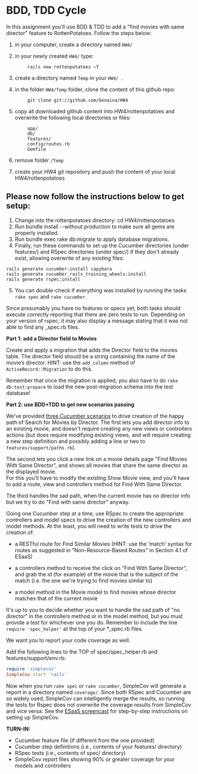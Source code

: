 BDD, TDD Cycle
===

In this assignment you'll use BDD & TDD to add a "find movies with same director" feature to RottenPotatoes.  Follow the steps below:

1)	in your computer, create a directory named ```HW4/ ```

2)	in your newly created ```HW4/``` type:

```shell 
		rails new rottenpotatoes –T 
```
3)	create a directory named ```Temp``` in your ```HW4/ ```.

4)	in the folder ```HW4/Temp``` folder, clone the content of this github repo:  
```shell 
		git clone git://github.com/Genaina/HW4
```
5)	copy all downloaded github content into HW4/rottenpotatoes and overwrite the following local directories or files: 
```shell
		app/ 
		db/ 
		features/
		config/routes.rb 
		Gemfile
```
6) remove folder ```/Temp```

7) create your HW4 git repository and push the content of your local HW4/rottenpotatoes

Please now follow the instructions below to get setup:
----

1) Change into the rottenpotatoes directory: cd HW4/rottenpotatoes  
2) Run bundle install --without production to make sure all gems are properly installed.  
3) Run bundle exec rake db:migrate to apply database migrations.  
4) Finally, run these commands to set up the Cucumber directories (under features/) and RSpec directories (under spec/) if they don't already exist, allowing overwrite of any existing files:

```shell
rails generate cucumber:install capybara
rails generate cucumber_rails_training_wheels:install
rails generate rspec:install
```
5) You can double-check if everything was installed by running the tasks `rake spec` and `rake cucumber`.  

Since presumably you have no features or specs yet, both tasks should execute correctly reporting that there are zero tests to run. Depending on your version of rspec, it may also display a message stating that it was not able to find any _spec.rb files.

**Part 1: add a Director field to Movies**

Create and apply a migration that adds the Director field to the movies table. 
The director field should be a string containing the name of the movie’s director. 
HINT: use the `add_column` method of `ActiveRecord::Migration` to do this.  

Remember that once the migration is applied, you also have to do `rake db:test:prepare` 
to load the new post-migration schema into the test database!

**Part 2: use BDD+TDD to get new scenarios passing**

We've provided [three Cucumber scenarios](http://pastebin.com/L6FYWyV7) to 
drive creation of the happy path of Search for Movies by Director.
The first lets you add director info to an existing movie, 
and doesn't require creating any new views or controllers actions 
(but does require modifying existing views, and will require creating a new step definition and possibly adding a line
or two to `features/support/paths.rb`).

The second lets you click a new link on a movie details page "Find Movies With Same Director", 
and shows all movies that share the same director as the displayed movie.  
For this you'll have to modify the existing Show Movie view, and you'll have to add a route, 
view and controllers method for Find With Same Director.  

The third handles the sad path, when the current movie has no director info but we try 
to do "Find with same director" anyway.

Going one Cucumber step at a time, use RSpec to create the appropriate
controllers and model specs to drive the creation of the new controllers
and model methods.  At the least, you will need to write tests to drive
the creation of: 

+ a RESTful route for Find Similar Movies 
(HINT: use the 'match' syntax for routes as suggested in "Non-Resource-Based Routes" 
in Section 4.1 of ESaaS) 

+ a controllers method to receive the click
on "Find With Same Director", and grab the id (for example) of the movie
that is the subject of the match (i.e. the one we're trying to find
movies similar to) 

+ a model method in the Movie model to find movies
whose director matches that of the current movie 

It's up to you to
decide whether you want to handle the sad path of "no director" in the
controllers method or in the model method, but you must provide a test
for whichever one you do. Remember to include the line 
`require 'spec_helper'` at the top of your *_spec.rb files.

We want you to report your code coverage as well.

Add the following lines to
the TOP of spec/spec_helper.rb and features/support/env.rb:

```ruby
require 'simplecov'
SimpleCov.start 'rails'
```

Now when you run `rake spec` or `rake cucumber`, SimpleCov will generate a report in a directory named
`coverage/`. Since both RSpec and Cucumber are so widely used, SimpleCov
can intelligently merge the results, so running the tests for Rspec does
not overwrite the coverage results from SimpleCov and vice versa. See
the [ESaaS screencast](http://vimeo.com/34754907) for step-by-step instructions on setting up SimpleCov.

**TURN-IN:**

+ Cucumber feature file (if different from the one provided) 
+ Cucumber step definitions (i.e., contents of your features/ directory)
+ RSpec tests (i.e., contents of spec/ directory) 
+ SimpleCov report files showing 90% or greater coverage for your models and controllers
